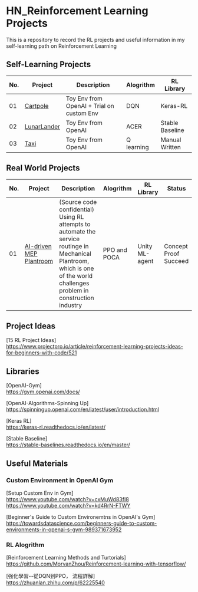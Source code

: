 # HN_Reinforcement Learning Projects
This is a repository to record the RL projects and useful information in my self-learning path on Reinforcement Learning

## Self-Learning Projects
| No. | Project | Description | Alogrithm | RL Library |
| --- | ------- | ----------- | --------- | ---------- |
| 01 | [Cartpole](01-Cartpole)| Toy Env from OpenAI + Trial on custom Env| DQN | Keras-RL |
| 02 | [LunarLander](02-LunarLander)| Toy Env from OpenAI | ACER | Stable Baseline | 
| 03 | [Taxi](03-Taxi)|Toy Env from OpenAI | Q learning | Manual Written |

## Real World Projects
| No. | Project | Description | Alogrithm | RL Library | Status |
| --- | ------- | ----------- | --------- | ---------- | ------ | 
| 01 | [AI-driven MEP Plantroom]()| (Source code confidential) Using RL attempts to automate the service routinge in Mechanical Plantroom, which is one of the world challenges problem in construction industry| PPO and POCA| Unity ML-agent | Concept Proof Succeed |

## Project Ideas
  [15 RL Project Ideas]\
  https://www.projectpro.io/article/reinforcement-learning-projects-ideas-for-beginners-with-code/521 


## Libraries
  [OpenAI-Gym]\
  https://gym.openai.com/docs/
  
  [OpenAI-Algorithms-Spinning Up] \
  https://spinningup.openai.com/en/latest/user/introduction.html

  [Keras RL]\
  https://keras-rl.readthedocs.io/en/latest/

  [Stable Baseline]\
  https://stable-baselines.readthedocs.io/en/master/

## Useful Materials
### Custom Environment in OpenAI Gym
  [Setup Custom Env in Gym]\
  https://www.youtube.com/watch?v=cxMuWd83fI8 \
  https://www.youtube.com/watch?v=kd4RrN-FTWY

  [Beginner's Guide to Custom Environemtns in OpenAI's Gym]\
  https://towardsdatascience.com/beginners-guide-to-custom-environments-in-openai-s-gym-989371673952

### RL Alogrithm 
  [Reinforcement Learning Methods and Turtorials]\
  https://github.com/MorvanZhou/Reinforcement-learning-with-tensorflow/
 
  [强化學習--從DQN到PPO， 流程詳解]\
  https://zhuanlan.zhihu.com/p/62225540

